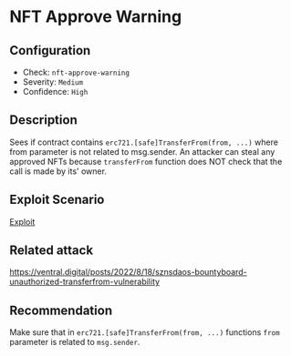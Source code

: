 # NFT Approve Warning

## Configuration
* Check: `nft-approve-warning`
* Severity: `Medium`
* Confidence: `High`

## Description
Sees if contract contains `erc721.[safe]TransferFrom(from, ...)` where from parameter is not related to msg.sender.
An attacker can steal any approved NFTs because `transferFrom` function does NOT check that the call is made by its' owner. 

## Exploit Scenario
[Exploit](../tests/nft_approve_warning_test.sol) 

## Related attack
https://ventral.digital/posts/2022/8/18/sznsdaos-bountyboard-unauthorized-transferfrom-vulnerability

## Recommendation
Make sure that in `erc721.[safe]TransferFrom(from, ...)` functions `from` parameter is related to `msg.sender`.